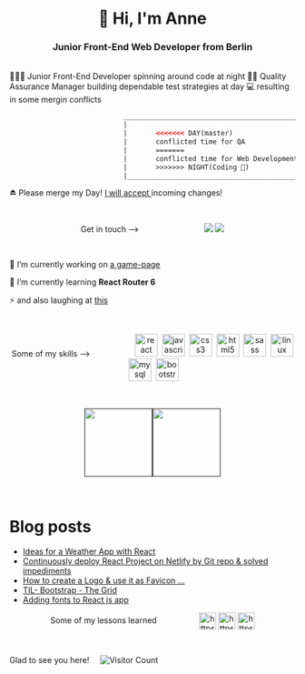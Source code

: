 
<h1 align="center"> 👋 Hi, I'm Anne </h1>

<h3 align="center">  Junior Front-End Web Developer from Berlin </h3>

<br/>
👩🏼‍💻  Junior Front-End Developer spinning around code at night 👩‍💻 Quality Assurance Manager building dependable test strategies at day 💻 resulting in some mergin conflicts  
<br/> 

```HTML
                            __________________________________________________
                            |                                                 |
                            |       <<<<<<< DAY(master)                       |
                            |       conflicted time for QA                   |
                            |       =======                                   |
                            |       conflicted time for Web Development      | 
                            |       >>>>>>> NIGHT(Coding 💞)                 |
                            |_________________________________________________|
```

⏏️ Please merge my Day! [I will accept ](mailto:a.quinkenstein@gmail.com?Subject=Hello_from_Github)incoming changes!&nbsp;&nbsp;&nbsp;&nbsp;&nbsp;&nbsp;&nbsp;&nbsp;&nbsp;&nbsp;&nbsp;&nbsp;&nbsp;&nbsp;&nbsp;&nbsp;&nbsp; 


 
<br/> 
<p align="center">	
 Get in touch --> &nbsp;&nbsp;&nbsp;&nbsp;&nbsp;&nbsp;&nbsp;&nbsp;&nbsp;&nbsp;&nbsp;&nbsp;&nbsp;&nbsp;&nbsp;&nbsp;&nbsp;&nbsp;&nbsp;&nbsp;&nbsp;&nbsp;&nbsp;&nbsp;&nbsp;&nbsp;&nbsp;
<a target="_blank" href="https://www.linkedin.com/in/anne-quinkenstein"><img src="https://img.shields.io/badge/-LinkedIn-0077B5?style=for-the-badge&logo=Linkedin&logoColor=white"></img></a>
<a target="_blank" href="mailto:a.quinkenstein@gmail.com?Subject=Hello_from_Github"><img src="https://img.shields.io/badge/-Gmail-D14836?style=for-the-badge&logo=Gmail&logoColor=white"></img></a>
</p>
<br/>

 🔭 I’m currently working on [a game-page](https://game-night-aquin.netlify.app/)

 🌱 I’m currently learning **React Router 6**
 
⚡ and also laughing at <a href="https://www.nadineredlich.de/page/18" target="_blank"> this </a> 
 
 
<br/>
<p align="center"> 
  Some of my skills --> &nbsp;&nbsp;&nbsp;&nbsp;&nbsp;&nbsp;&nbsp;&nbsp;&nbsp;&nbsp;&nbsp;&nbsp;&nbsp;&nbsp;&nbsp;&nbsp;&nbsp;
  &nbsp;<img src="https://devicons.github.io/devicon/devicon.git/icons/react/react-original-wordmark.svg" alt="react" width="40" height="40"/> 
&nbsp;<img src="https://devicons.github.io/devicon/devicon.git/icons/javascript/javascript-original.svg" alt="javascript" width="40" height="40"/> 
&nbsp;<img src="https://devicons.github.io/devicon/devicon.git/icons/css3/css3-original-wordmark.svg" alt="css3" width="40" height="40"/> 
&nbsp;<img src="https://devicons.github.io/devicon/devicon.git/icons/html5/html5-original-wordmark.svg" alt="html5" width="40" height="40"/> 
&nbsp;<img src="https://devicons.github.io/devicon/devicon.git/icons/sass/sass-original.svg" alt="sass" width="40" height="40"/>
&nbsp;<img src="https://devicons.github.io/devicon/devicon.git/icons/linux/linux-original.svg" alt="linux" width="40" height="40"/> 
&nbsp;<img src="https://devicons.github.io/devicon/devicon.git/icons/mysql/mysql-original-wordmark.svg" alt="mysql" width="40" height="40"/> 
&nbsp;<img src="https://devicons.github.io/devicon/devicon.git/icons/bootstrap/bootstrap-plain.svg" alt="bootstrap" width="40" height="40"/> 
</p>
<br/>

<p align='center'>
    <a href="">
        <img align="center" height='120px' src="https://github-readme-stats.vercel.app/api?username=AnneQuinkenstein&hide_title=true&show_icons=true&include_all_commits=true&line_height=21&bg_color=0,EC6C6C,FFD479,FFFC79,73FA79&theme=graywhite" /><img align="center" height='120px' src="https://github-readme-stats.vercel.app/api/top-langs/?username=AnneQuinkenstein&hide=html&hide_title=true&layout=compact&bg_color=0,73FA79,73FDFF,7A81FF&theme=graywhite" />
    </a>
</p>

<br/>

# Blog posts
<!-- BLOG-POST-LIST:START -->
- [Ideas for a Weather App with React](https://dev.to/annequinkenstein/ideas-for-a-weather-app-with-react-ld7)
- [Continuously deploy React Project on Netlify by Git repo & solved impediments](https://dev.to/annequinkenstein/continuously-deploy-a-react-project-by-connecting-a-git-repo-5of)
- [How to create a Logo & use it as Favicon ...](https://dev.to/annequinkenstein/how-to-create-a-logo-use-it-as-favicon-1cod)
- [TIL- Bootstrap - The Grid](https://dev.to/annequinkenstein/til-bootstrap-4k0l)
- [Adding fonts to React js app](https://dev.to/annequinkenstein/adding-fonts-to-create-react-app-3ed7)
<!-- BLOG-POST-LIST:END -->

<p align="center"> Some of my lessons learned &nbsp;&nbsp;&nbsp;&nbsp;&nbsp;&nbsp;&nbsp;&nbsp;&nbsp;&nbsp;&nbsp;&nbsp;&nbsp;&nbsp;&nbsp;&nbsp;&nbsp;
<!-- <a href="https://dev.to/annequinkenstein" target="blank"><img align="center" src="https://cdn.jsdelivr.net/npm/simple-icons@3.0.1/icons/dev-dot-to.svg" alt="https://dev.to/annequinkenstein" height="30" width="30" /></a> -->
<a href="https://codesandbox.io/u/annequinkenstein" target="blank"><img align="center" src="https://cdn.jsdelivr.net/npm/simple-icons@3.0.1/icons/codesandbox.svg" alt="https://codesandbox.io/u/annequinkenstein" height="30" width="30" /></a>
<a href="https://codepen.io/aquin" target="blank"><img align="center" src="https://cdn.jsdelivr.net/npm/simple-icons@3.0.1/icons/codepen.svg" alt="https://codepen.io/aquin" height="30" width="30" /></a>
<a href="https://stackoverflow.com/users/14049666/aquin" target="blank"><img align="center" src="https://cdn.jsdelivr.net/npm/simple-icons@3.0.1/icons/stackoverflow.svg" alt="https://stackoverflow.com/users/14049666/aquin" height="30" width="30" /></a>
</p> 

<p align='center'>
<br/>

Glad to see you here! &nbsp;&nbsp;&nbsp; ![Visitor Count](https://profile-counter.glitch.me/annequinkenstein/count.svg)

<br />
 </p>

